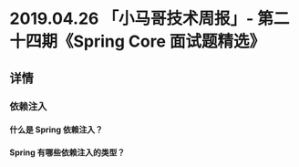 # 2019.04.26 「小马哥技术周报」- 第二十四期《Spring Core 面试题精选》





## 详情



### 依赖注入



#### 什么是 Spring 依赖注入？



#### Spring 有哪些依赖注入的类型？

